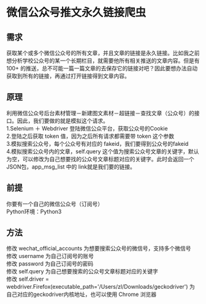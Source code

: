 # 微信公众号推文永久链接爬虫

## 需求
获取某个或多个微信公众号的所有文章，并且文章的链接是永久链接。比如我之前想分析学校公众号的某一个长期栏目，就需要他所有相关推送的文章内容。但是有 100+ 的推送，总不可能一篇一篇文章的去保存它的链接对吧？因此要想办法自动获取到所有的链接，再通过打开链接得到文章内容。

## 原理
利用微信公众号后台素材管理－新建图文素材－超链接－查找文章（公众号）的接口。因此，我们要做的就是模拟这个请求。<br>
1.Selenium ＋ Webdriver 登陆微信公众平台，获取公众号的Cookie<br>
2.登陆之后获取 token 值，因为之后所有请求都需要带 token 这个参数<br>
3.模拟搜索公众号，每个公众号有对应的 fakeid，我们要得到公众号的fakeid<br>
4.模拟搜索公众号内的文章，self.query 这个值为搜索公众号文章的关键字，默认为空，可以修改为自己想要找的公众号文章标题对应的关键字。此时会返回一个JSON包，app_msg_list 中的 link就是我们要的链接。

## 前提
你要有一个自己的微信公众号（订阅号）<br>
Python环境：Python3

## 方法
修改 wechat_official_accounts 为想要搜索公众号的微信号，支持多个微信号<br>
修改 username 为自己订阅号的账号<br>
修改 password 为自己订阅号的密码<br>
修改 self.query 为自己想要搜索的公众号文章标题对应的关键字<br>
修改 self.driver = webdriver.Firefox(executable_path='/Users/zl/Downloads/geckodriver') 为自己对应的geckodriver内核地址，也可以使用 Chrome 浏览器
